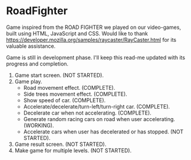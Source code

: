 RoadFighter
===========

Game inspired from the ROAD FIGHTER we played on our video-games, built using HTML, JavaScript and CSS. Would like to thank https://developer.mozilla.org/samples/raycaster/RayCaster.html for its valuable assistance.

Game is still in development phase. I'll keep this read-me updated with its progress and completion.

1) Game start screen. (NOT STARTED).
2) Game play.
	- Road movement effect. (COMPLETE).
	- Side trees movement effect. (COMPLETE).
	- Show speed of car. (COMPLETE).
	- Accelerate/decelerate/turn-left/turn-right car. (COMPLETE).
	- Decelerate car when not accelerating. (COMPLETE).
	- Generate random racing cars on road when user accelerating. (WORKING).
	- Accelerate cars when user has decelerated or has stopped. (NOT STARTED).
3) Game result screen. (NOT STARTED).
4) Make game for multiple levels. (NOT STARTED).


